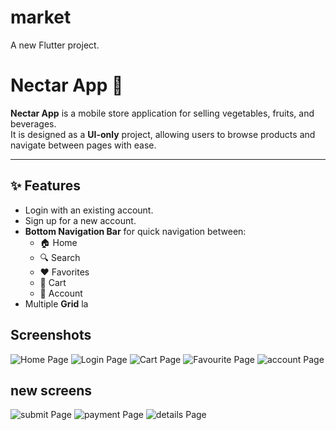 # market

A new Flutter project.

# Nectar App 🍏

**Nectar App** is a mobile store application for selling vegetables, fruits, and beverages.  
It is designed as a **UI-only** project, allowing users to browse products and navigate between pages with ease.

---

## ✨ Features
- Login with an existing account.
- Sign up for a new account.
- **Bottom Navigation Bar** for quick navigation between:
  - 🏠 Home
  - 🔍 Search
  - ❤️ Favorites
  - 🛒 Cart
  - 👤 Account
- Multiple **Grid** la

## Screenshots

![Home Page](assets/screenshots/1.png)
![Login Page](assets/screenshots/2.png)
![Cart Page](assets/screenshots/3.png)
![Favourite Page](assets/screenshots/4.png)
![account Page](assets/screenshots/5.png)
## new screens
![submit Page](assets/screenshots/7.png)
![payment Page](assets/screenshots/8.png)
![details Page](assets/screenshots/9.png)